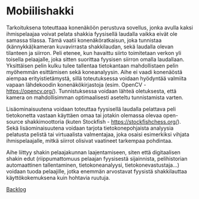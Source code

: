 # Mobiilishakki

Tarkoituksena toteuttaaa konenäköön perustuva sovellus, jonka avulla kaksi ihmispelaajaa voivat pelata shakkia fyysisellä laudalla vaikka eivät ole samassa tilassa. Tämä vaatii konenäköratkaisun, joka tunnistaa (kännykkä)kameran kuvavirrasta shakkilaudan, sekä laudalla olevan tilanteen ja siirron. Peli etenee, kun havaittu siirto toimitetaan verkon yli toisella pelaajalle, joka sitten suorittaa fyysisen siirron omalla laudallaan. Yksittäisen pelin kulku tulee tallentaa tietokantaan mahdollistaen pelin myöhemmän esittämisen sekä koneanalyysin. Aihe ei vaadi konenäöstä aiempaa erityistietämystä, sillä toteutuksessa voidaan hyödyntää valmiita vapaan lähdekoodin konenäkökirjastoja (esim. OpenCV - https://opencv.org/). Tunnistuksessa voidaan lähteä oletuksesta, että kamera on mahdollisimman optimaalisesti aseteltu tunnistamista varten.

Lisäominaisuutena voidaan toteuttaa fyysisellä laudalla pelattava peli tietokonetta vastaan käyttäen omaa tai jotakin olemassa olevaa open-source shakkimoottoria (kuten Stockfish - https://stockfishchess.org/). Sekä lisäominaisuutena voidaan tarjota tietokonepohjaista analyysia pelatusta pelistä tai virtuaalista valmentajaa, joka osaisi esimerkiksi vihjata ihmispelaajalle, mitkä siirrot olisivat vaatineet tarkempaa pohdintaa.

Aihe liittyy shakin pelaajakunnan laajentamiseen, siten että digitaalisen shakin edut (riippumattomuus pelaajan fyysisestä sijainnista, pelihistorian automaattinen tallentaminen, tietokoneanalyysi, tietokonevastustaja...) voidaan tuoda pelaajille, jotka enemmän arvostavat fyysistä shakkilauttaa käyttökokemuksena kuin hohtavia ruutuja.



[Backlog](https://docs.google.com/spreadsheets/d/1zG-0s1h2mIXxn2nuR7uvuNg6FT7avz7rtKZj1EuxpaE/edit#gid=1)
